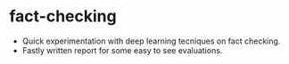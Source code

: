 # fact-checking
* Quick experimentation with deep learning tecniques on fact checking.
* Fastly written report for some easy to see evaluations.
